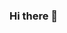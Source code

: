 ### Hi there 👋

<!--
**Pravallika-Mummadi/Pravallika-Mummadi** is a ✨ _special_ ✨ repository because its `README.md` (this file) appears on your GitHub profile.

Here are some ideas to get you started:

- 🔭 I’m currently working on Github,Git,Markdown 
- 🌱 I’m currently learning Master's in Applied Computer Science 
- 👯 I’m looking to collaborate on different platforms which provide knowledge on Git and Github
- 🤔 I’m looking for help with practical knowledge
- 💬 Ask me about ...
- 📫 How to reach me: S555592@nwmissouri.edu
- 😄 Pronouns: she/her/hers
- ⚡ Fun fact: A shrimp's heart is in its head
-->
